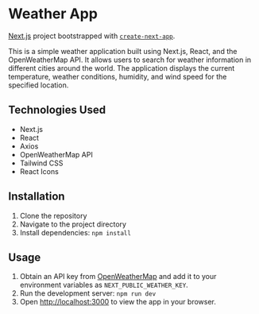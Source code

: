 # Weather App

[Next.js](https://nextjs.org/) project bootstrapped with [`create-next-app`](https://github.com/vercel/next.js/tree/canary/packages/create-next-app).

This is a simple weather application built using Next.js, React, and the OpenWeatherMap API. It allows users to search for weather information in different cities around the world. The application displays the current temperature, weather conditions, humidity, and wind speed for the specified location.

## Technologies Used

- Next.js
- React
- Axios
- OpenWeatherMap API
- Tailwind CSS
- React Icons

## Installation

1. Clone the repository
2. Navigate to the project directory
3. Install dependencies: `npm install`

## Usage

1. Obtain an API key from [OpenWeatherMap](https://openweathermap.org/api) and add it to your environment variables as `NEXT_PUBLIC_WEATHER_KEY`.
2. Run the development server: `npm run dev`
3. Open [http://localhost:3000](http://localhost:3000) to view the app in your browser.

